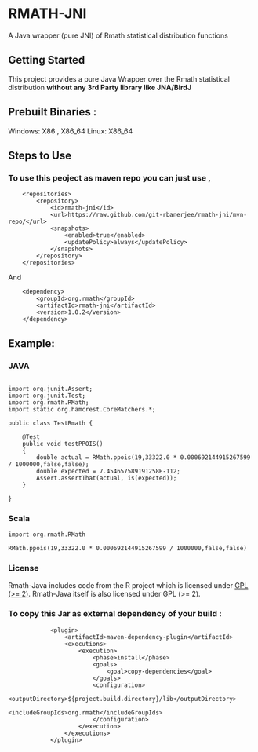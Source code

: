 
# RMATH-JNI


A Java wrapper (pure JNI) of Rmath statistical distribution functions


## Getting Started

This project provides a pure Java Wrapper over the Rmath statistical distribution <b>without any 3rd Party library like JNA/BirdJ</b>

## Prebuilt Binaries :

Windows: X86 , X86_64
Linux: X86_64



## Steps to Use


### To use this peoject as maven repo you can just use ,

```
    <repositories>
		<repository>
			<id>rmath-jni</id>
			<url>https://raw.github.com/git-rbanerjee/rmath-jni/mvn-repo/</url>
			<snapshots>
				<enabled>true</enabled>
				<updatePolicy>always</updatePolicy>
			</snapshots>
		</repository>
	</repositories>
```

And

```
    <dependency>
		<groupId>org.rmath</groupId>
		<artifactId>rmath-jni</artifactId>
		<version>1.0.2</version>
	</dependency>
```


## Example:

### JAVA

```

import org.junit.Assert;
import org.junit.Test;
import org.rmath.RMath;
import static org.hamcrest.CoreMatchers.*;

public class TestRmath {
	
	@Test
	public void testPPOIS()
	{
		double actual = RMath.ppois(19,33322.0 * 0.000692144915267599 / 1000000,false,false);
		double expected = 7.454657589191258E-112;
		Assert.assertThat(actual, is(expected));
	}

}

```

### Scala 

```
import org.rmath.RMath

RMath.ppois(19,33322.0 * 0.000692144915267599 / 1000000,false,false)
```

### License

Rmath-Java includes code from the R project which is licensed under
[GPL (>= 2)](https://www.gnu.org/licenses/old-licenses/gpl-2.0.en.html).
Rmath-Java itself is also licensed under GPL (>= 2).

### To copy this Jar as external dependency of your build :

```
			<plugin>
				<artifactId>maven-dependency-plugin</artifactId>
				<executions>
					<execution>
						<phase>install</phase>
						<goals>
							<goal>copy-dependencies</goal>
						</goals>
						<configuration>
							<outputDirectory>${project.build.directory}/lib</outputDirectory>
							<includeGroupIds>org.rmath</includeGroupIds>
						</configuration>
					</execution>
				</executions>
			</plugin>
```
